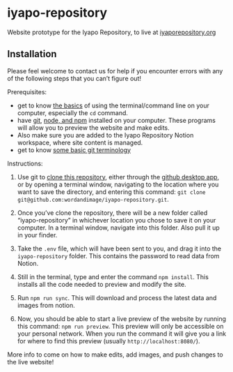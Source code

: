 # iyapo-repository

Website prototype for the Iyapo Repository, to live at [iyaporepository.org](https://iyaporepository.org)


## Installation

Please feel welcome to contact us for help if you encounter errors with any of the following steps that you can’t figure out!

Prerequisites:

- get to know [the basics](https://tutorials.codebar.io/command-line/introduction/tutorial.html) of using the terminal/command line on your computer, especially the `cd` command.
- have [git](https://git-scm.com/), [node, and npm](https://github.com/nvm-sh/nvm#install--update-script) installed on your computer. These programs will allow you to preview the website and make edits. 
- Also make sure you are added to the Iyapo Repository Notion workspace, where site content is managed.
- get to know [some basic git terminology](https://docs.github.com/en/repositories/creating-and-managing-repositories/about-repositories)

Instructions:

1. Use git to [clone this repository](https://docs.github.com/en/repositories/creating-and-managing-repositories/cloning-a-repository), either through the [github desktop app](https://desktop.github.com/), or by opening a terminal window, navigating to the location where you want to save the directory, and entering this command: `git clone git@github.com:wordandimage/iyapo-repository.git`. 

2. Once you’ve clone the repository, there will be a new folder called “iyapo-repository” in whichever location you chose to save it on your computer. In a terminal window, navigate into this folder. Also pull it up in your finder.

3. Take the `.env` file, which will have been sent to you, and drag it into the `iyapo-repository` folder. This contains the password to read data from Notion.

4. Still in the terminal, type and enter the command `npm install`. This installs all the code needed to preview and modify the site.

5. Run `npm run sync`. This will download and process the latest data and images from notion.

6. Now, you should be able to start a live preview of the website by running this command: `npm run preview`. This preview will only be accessible on your personal network. When you run the command it will give you a link for where to find this preview (usually `http://localhost:8080/`).

More info to come on how to make edits, add images, and push changes to the live website!
